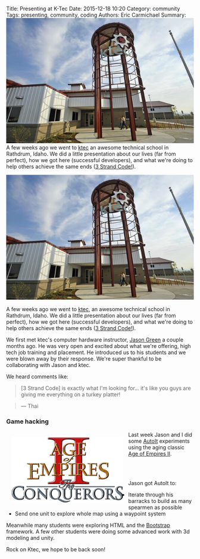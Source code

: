 Title: Presenting at K-Tec
Date: 2015-12-18 10:20
Category: community
Tags: presenting, community, coding
Authors: Eric Carmichael
Summary: ![KTec](/images/events/ktec.jpg) A few weeks ago we went to [ktec](http://ktectraining.org/) an awesome technical school in Rathdrum, Idaho. We did a little presentation about our lives (far from perfect), how we got here (successful developers), and what we're doing to help others achieve the same ends ([3 Strand Code!](http://3strandcode.com)).


![KTec](/images/events/ktec.jpg)

A few weeks ago we went to [ktec](http://ktectraining.org/), an awesome technical school in Rathdrum, Idaho. We did a
little presentation about our lives (far from perfect), how we got here (successful developers), and what we're doing to help others
achieve the same ends ([3 Strand Code!](http://3strandcode.com)).

We first met ktec's computer hardware instructor, [Jason Green](http://ktectraining.org/jason-green.html) a couple
months ago.  He was very open and excited about what we're offering, high tech job training and placement.
He introduced us to his students and we were blown away by their response.
We're super thankful to be collaborating with Jason and ktec.

We heard comments like: 

>[3 Strand Code] is exactly what I'm looking for... it's like you guys are giving me everything on
a turkey platter!

>&mdash; Thai


### Game hacking

<img src="/images/events/age_of_empires.png" alt="KTec" style="float: left; left: 0; transform: none; margin: 1em;" width="300">

Last week Jason and I did some [AutoIt](http://autoitscript.com) experiments using the aging classic 
[Age of Empires II](http://www.ageofempires.com/).  

<br><br>

Jason got AutoIt to:

 * Iterate through his barracks to build as many spearmen as possible
 * Send one unit to explore whole map using a waypoint system
 
Meanwhile many students were exploring HTML and the [Bootstrap](http://getbootstrap.com) framework. A few other students were
doing some advanced work with 3d modeling and unity.

Rock on Ktec, we hope to be back soon!

